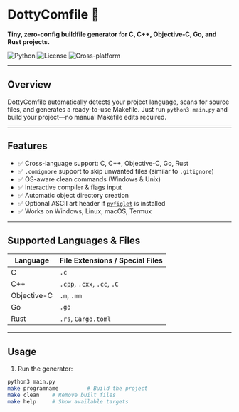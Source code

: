 # DottyComfile 🚀

**Tiny, zero-config buildfile generator for C, C++, Objective-C, Go, and Rust projects.**

![Python](https://img.shields.io/badge/python-3.6%2B-blue) ![License](https://img.shields.io/badge/license-MIT-green) ![Cross-platform](https://img.shields.io/badge/platform-Windows%20|%20Linux%20|%20macOS-lightgrey)

---

## Overview

DottyComfile automatically detects your project language, scans for source files, and generates a ready-to-use Makefile. Just run `python3 main.py` and build your project—no manual Makefile edits required.

---

## Features

- ✅ Cross-language support: C, C++, Objective-C, Go, Rust  
- ✅ `.comignore` support to skip unwanted files (similar to `.gitignore`)  
- ✅ OS-aware clean commands (Windows & Unix)  
- ✅ Interactive compiler & flags input  
- ✅ Automatic object directory creation  
- ✅ Optional ASCII art header if [`pyfiglet`](https://pypi.org/project/pyfiglet/) is installed  
- ✅ Works on Windows, Linux, macOS, Termux  

---

## Supported Languages & Files

| Language       | File Extensions / Special Files        |
|----------------|--------------------------------------|
| C              | `.c`                                  |
| C++            | `.cpp`, `.cxx`, `.cc`, `.C`           |
| Objective-C    | `.m`, `.mm`                           |
| Go             | `.go`                                 |
| Rust           | `.rs`, `Cargo.toml`                   |

---

## Usage

1. Run the generator:

```bash
python3 main.py
make programname         # Build the project
make clean    # Remove built files
make help     # Show available targets
